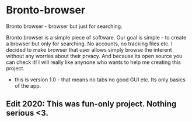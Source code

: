 # Bronto-browser
Bronto browser - browser but just for searching. 

Bronto browser is a simple piece of software. Our goal is simple - to create a browser but only for searching. No accounts, no tracking files etc. I decided to make browser that user allows simply browse the interent without any worries about their prvacy. And because its open source you can check it!
I will really like anynone who wants to help me creating this project.

* this is version 1.0 - that means no tabs no good GUI etc. Its only basics of the app.

## Edit 2020: This was fun-only project. Nothing serious <3.
